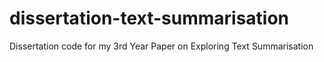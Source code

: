 # dissertation-text-summarisation
Dissertation code for my 3rd Year Paper on Exploring Text Summarisation
